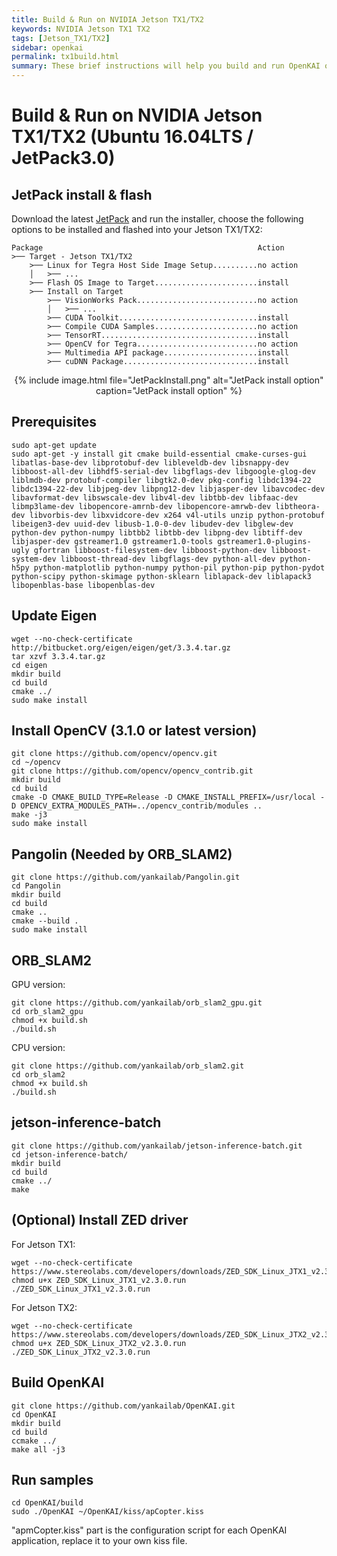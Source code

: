```yaml
---
title: Build & Run on NVIDIA Jetson TX1/TX2
keywords: NVIDIA Jetson TX1 TX2
tags: [Jetson_TX1/TX2]
sidebar: openkai
permalink: tx1build.html
summary: These brief instructions will help you build and run OpenKAI on NVIDIA Jetson TX1
---
```

# Build & Run on NVIDIA Jetson TX1/TX2 (Ubuntu 16.04LTS / JetPack3.0)

## JetPack install & flash
Download the latest [JetPack](https://developer.nvidia.com/embedded/jetpack) and run the installer, choose the following options to be installed and flashed into your Jetson TX1/TX2:

```
Package                                                Action
>── Target - Jetson TX1/TX2
    >── Linux for Tegra Host Side Image Setup..........no action
    │   >── ...
    >── Flash OS Image to Target.......................install
    >── Install on Target
        >── VisionWorks Pack...........................no action
        │   >── ...
        >── CUDA Toolkit...............................install
        >── Compile CUDA Samples.......................no action
        >── TensorRT...................................install
        >── OpenCV for Tegra...........................no action
        >── Multimedia API package.....................install
        >── cuDNN Package..............................install
```

<div style="text-align:center">
{% include image.html file="JetPackInstall.png" alt="JetPack install option" caption="JetPack install option" %}
</div>

## Prerequisites

```shell
sudo apt-get update
sudo apt-get -y install git cmake build-essential cmake-curses-gui libatlas-base-dev libprotobuf-dev libleveldb-dev libsnappy-dev libboost-all-dev libhdf5-serial-dev libgflags-dev libgoogle-glog-dev liblmdb-dev protobuf-compiler libgtk2.0-dev pkg-config libdc1394-22 libdc1394-22-dev libjpeg-dev libpng12-dev libjasper-dev libavcodec-dev libavformat-dev libswscale-dev libv4l-dev libtbb-dev libfaac-dev libmp3lame-dev libopencore-amrnb-dev libopencore-amrwb-dev libtheora-dev libvorbis-dev libxvidcore-dev x264 v4l-utils unzip python-protobuf libeigen3-dev uuid-dev libusb-1.0-0-dev libudev-dev libglew-dev python-dev python-numpy libtbb2 libtbb-dev libpng-dev libtiff-dev libjasper-dev gstreamer1.0 gstreamer1.0-tools gstreamer1.0-plugins-ugly gfortran libboost-filesystem-dev libboost-python-dev libboost-system-dev libboost-thread-dev libgflags-dev python-all-dev python-h5py python-matplotlib python-numpy python-pil python-pip python-pydot python-scipy python-skimage python-sklearn liblapack-dev liblapack3 libopenblas-base libopenblas-dev
```

## Update Eigen

```shell
wget --no-check-certificate http://bitbucket.org/eigen/eigen/get/3.3.4.tar.gz
tar xzvf 3.3.4.tar.gz
cd eigen
mkdir build
cd build
cmake ../
sudo make install
```

## Install OpenCV (3.1.0 or latest version)

```shell
git clone https://github.com/opencv/opencv.git
cd ~/opencv
git clone https://github.com/opencv/opencv_contrib.git
mkdir build
cd build
cmake -D CMAKE_BUILD_TYPE=Release -D CMAKE_INSTALL_PREFIX=/usr/local -D OPENCV_EXTRA_MODULES_PATH=../opencv_contrib/modules ..
make -j3
sudo make install
```

## Pangolin (Needed by ORB_SLAM2)

```shell
git clone https://github.com/yankailab/Pangolin.git
cd Pangolin
mkdir build
cd build
cmake ..
cmake --build .
sudo make install
```

## ORB_SLAM2

GPU version:
```shell
git clone https://github.com/yankailab/orb_slam2_gpu.git
cd orb_slam2_gpu
chmod +x build.sh
./build.sh
```

CPU version:
```shell
git clone https://github.com/yankailab/orb_slam2.git
cd orb_slam2
chmod +x build.sh
./build.sh
```

## jetson-inference-batch

```shell
git clone https://github.com/yankailab/jetson-inference-batch.git
cd jetson-inference-batch/
mkdir build
cd build
cmake ../
make
```

## (Optional) Install ZED driver

For Jetson TX1:
```shell
wget --no-check-certificate https://www.stereolabs.com/developers/downloads/ZED_SDK_Linux_JTX1_v2.3.0.run
chmod u+x ZED_SDK_Linux_JTX1_v2.3.0.run
./ZED_SDK_Linux_JTX1_v2.3.0.run
```

For Jetson TX2:
```shell
wget --no-check-certificate https://www.stereolabs.com/developers/downloads/ZED_SDK_Linux_JTX2_v2.3.0.run
chmod u+x ZED_SDK_Linux_JTX2_v2.3.0.run
./ZED_SDK_Linux_JTX2_v2.3.0.run
```

## Build OpenKAI

```shell
git clone https://github.com/yankailab/OpenKAI.git
cd OpenKAI
mkdir build
cd build
ccmake ../
make all -j3
```

## Run samples

```shell
cd OpenKAI/build
sudo ./OpenKAI ~/OpenKAI/kiss/apCopter.kiss
```

"apmCopter.kiss" part is the configuration script for each OpenKAI application, replace it to your own kiss file.


